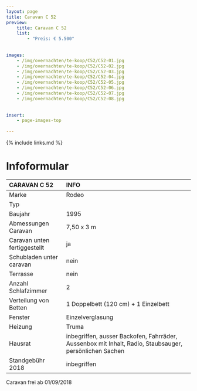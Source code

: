 ```yaml
---
layout: page
title: Caravan C 52
preview: 
    title: Caravan C 52
    list:
        - "Preis: € 5.500"
        
        
images:
    - /img/overnachten/te-koop/C52/C52-01.jpg
    - /img/overnachten/te-koop/C52/C52-02.jpg
    - /img/overnachten/te-koop/C52/C52-03.jpg
    - /img/overnachten/te-koop/C52/C52-04.jpg
    - /img/overnachten/te-koop/C52/C52-05.jpg
    - /img/overnachten/te-koop/C52/C52-06.jpg
    - /img/overnachten/te-koop/C52/C52-07.jpg
    - /img/overnachten/te-koop/C52/C52-08.jpg
    
    
insert:
    - page-images-top
    
---
```


{% include links.md %}



# Infoformular

CARAVAN C 52                | INFO        | 
:---------------------------|:------------|
Marke                       |Rodeo
Typ                         |
Baujahr                     |1995
Abmessungen Caravan         |7,50 x 3 m
Caravan unten fertiggestellt|ja
Schubladen unter caravan    |nein
Terrasse                    |nein
Anzahl Schlafzimmer         |2
Verteilung von Betten       |1 Doppelbett (120 cm) + 1 Einzelbett
Fenster                     |Einzelverglasung
Heizung                     |Truma
Hausrat                     |inbegriffen, ausser Backofen, Fahrräder, Aussenbox mit Inhalt, Radio, Staubsauger, persönlichen Sachen
Standgebühr 2018            |inbegriffen

Caravan frei ab 01/09/2018